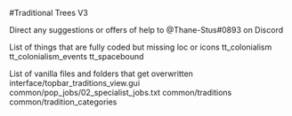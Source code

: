 #Traditional Trees V3

Direct any suggestions or offers of help to @Thane-Stus#0893 on Discord

List of things that are fully coded but missing loc or icons
	tt_colonialism 
	tt_colonialism_events
	tt_spacebound
	
List of vanilla files and folders that get overwritten
	interface/topbar_traditions_view.gui
	common/pop_jobs/02_specialist_jobs.txt
	common/traditions
	common/tradition_categories